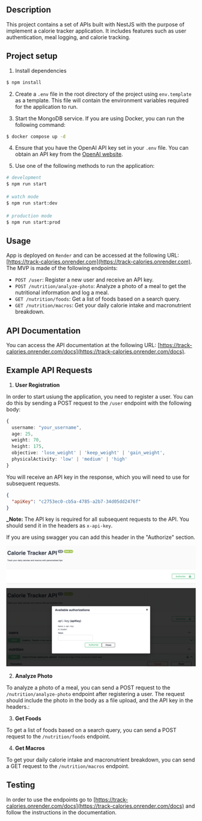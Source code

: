 ## Description

This project contains a set of APIs built with NestJS with the purpose of implement a calorie tracker application. It includes features such as user authentication, meal logging, and calorie tracking.

## Project setup

1. Install dependencies

```bash
$ npm install
```

2. Create a `.env` file in the root directory of the project using `env.template` as a template. This file will contain the environment variables required for the application to run.

3. Start the MongoDB service. If you are using Docker, you can run the following command:

```bash
$ docker compose up -d
```

4. Ensure that you have the OpenAI API key set in your `.env` file. You can obtain an API key from the [OpenAI website](https://platform.openai.com/signup).

5. Use one of the following methods to run the application:

```bash
# development
$ npm run start

# watch mode
$ npm run start:dev

# production mode
$ npm run start:prod
```

## Usage

App is deployed on `Render` and can be accessed at the following URL: [https://track-calories.onrender.com](https://track-calories.onrender.com). The MVP is made of the following endpoints:

- `POST /user`: Register a new user and receive an API key.
- `POST /nutrition/analyze-photo`: Analyze a photo of a meal to get the nutritional information and log a meal.
- `GET /nutrition/foods`: Get a list of foods based on a search query.
- `GET /nutrition/macros`: Get your daily calorie intake and macronutrient breakdown.

## API Documentation

You can access the API documentation at the following URL: [https://track-calories.onrender.com/docs](https://track-calories.onrender.com/docs).

## Example API Requests

1. **User Registration**

In order to start usiung the application, you need to register a user. You can do this by sending a POST request to the `/user` endpoint with the following body:

```typescript
{
  username: "your_username",
  age: 25,
  weight: 70,
  height: 175,
  objective: 'lose_weight' | 'keep_weight' | 'gain_weight',
  physicalActivity: 'low' | 'medium' | 'high'
}
```

You will receive an API key in the response, which you will need to use for subsequent requests.

```json
{
  "apiKey": "c2753ec0-cb5a-4785-a2b7-34d05dd2476f"
}
```

**\_Note:** The API key is required for all subsequent requests to the API. You should send it in the headers as `x-api-key`.

If you are using swagger you can add this header in the "Authorize" section.

![alt text](image.png)
![alt text](image-1.png)

2. **Analyze Photo**

To analyze a photo of a meal, you can send a POST request to the `/nutrition/analyze-photo` endpoint after registering a user. The request should include the photo in the body as a file upload, and the API key in the headers.:

3. **Get Foods**

To get a list of foods based on a search query, you can send a POST request to the `/nutrition/foods` endpoint.

4. **Get Macros**

To get your daily calorie intake and macronutrient breakdown, you can send a GET request to the `/nutrition/macros` endpoint.

## Testing

In order to use the endpoints go to [https://track-calories.onrender.com/docs](https://track-calories.onrender.com/docs) and follow the instructions in the documentation.
